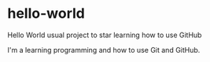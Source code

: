 # hello-world
Hello World usual project to star learning how to use GitHub

I'm a learning programming and how to use Git and GitHub.
